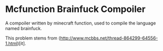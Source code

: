 # Mcfunction Brainfuck Compoiler

A compoiler written by minecraft function, used to compile the language named brainfuck.

This problem stems from (http://www.mcbbs.net/thread-864299-64556-1.html)[it].
